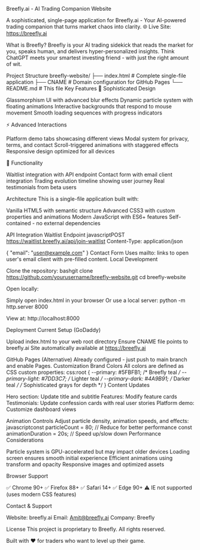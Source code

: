 Breefly.ai - AI Trading Companion Website

A sophisticated, single-page application for Breefly.ai - Your AI-powered trading companion that turns market chaos into clarity.
🌐 Live Site: https://breefly.ai

What is Breefly?
Breefly is your AI trading sidekick that reads the market for you, speaks human, and delivers hyper-personalized insights. Think ChatGPT meets your smartest investing friend - with just the right amount of wit.

Project Structure
breefly-website/
├── index.html          # Complete single-file application
├── CNAME              # Domain configuration for GitHub Pages
└── README.md          # This file
Key Features
🎨 Sophisticated Design

Glassmorphism UI with advanced blur effects
Dynamic particle system with floating animations
Interactive backgrounds that respond to mouse movement
Smooth loading sequences with progress indicators

⚡ Advanced Interactions

Platform demo tabs showcasing different views
Modal system for privacy, terms, and contact
Scroll-triggered animations with staggered effects
Responsive design optimized for all devices

🔧 Functionality

Waitlist integration with API endpoint
Contact form with email client integration
Trading evolution timeline showing user journey
Real testimonials from beta users

Architecture
This is a single-file application built with:

Vanilla HTML5 with semantic structure
Advanced CSS3 with custom properties and animations
Modern JavaScript with ES6+ features
Self-contained - no external dependencies

API Integration
Waitlist Endpoint
javascriptPOST https://waitlist.breefly.ai/api/join-waitlist
Content-Type: application/json

{
  "email": "user@example.com"
}
Contact Form
Uses mailto: links to open user's email client with pre-filled content.
Local Development

Clone the repository:
bashgit clone https://github.com/yourusername/breefly-website.git
cd breefly-website

Open locally:

Simply open index.html in your browser
Or use a local server: python -m http.server 8000


View at: http://localhost:8000

Deployment
Current Setup (GoDaddy)

Upload index.html to your web root directory
Ensure CNAME file points to breefly.ai
Site automatically available at https://breefly.ai

GitHub Pages (Alternative)
Already configured - just push to main branch and enable Pages.
Customization
Brand Colors
All colors are defined as CSS custom properties:
css:root {
  --primary: #5FBFB1;          /* Breefly teal */
  --primary-light: #7DD3C7;    /* Lighter teal */
  --primary-dark: #4A9B91;     /* Darker teal */
  /* Sophisticated grays for depth */
}
Content Updates

Hero section: Update title and subtitle
Features: Modify feature cards
Testimonials: Update confession cards with real user stories
Platform demo: Customize dashboard views

Animation Controls
Adjust particle density, animation speeds, and effects:
javascriptconst particleCount = 80;  // Reduce for better performance
const animationDuration = 20s;  // Speed up/slow down
Performance Considerations

Particle system is GPU-accelerated but may impact older devices
Loading screen ensures smooth initial experience
Efficient animations using transform and opacity
Responsive images and optimized assets

Browser Support

✅ Chrome 90+
✅ Firefox 88+
✅ Safari 14+
✅ Edge 90+
⚠️ IE not supported (uses modern CSS features)

Contact & Support

Website: breefly.ai
Email: Amit@breefly.ai
Company: Breefly

License
This project is proprietary to Breefly. All rights reserved.

Built with ❤️ for traders who want to level up their game.
